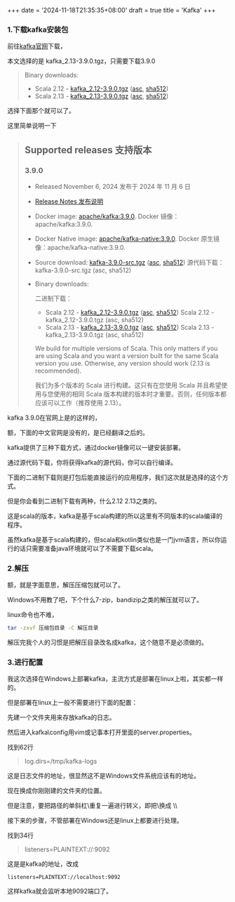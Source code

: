 +++
date = '2024-11-18T21:35:35+08:00'
draft = true
title = 'Kafka'
+++

### 1.下载kafka安装包

前往[kafka官网](https://kafka.apache.org/downloads)下载，

本文选择的是 kafka_2.13-3.9.0.tgz，只需要下载3.9.0

> Binary downloads:
>
> - Scala 2.12  - [kafka_2.12-3.9.0.tgz](https://downloads.apache.org/kafka/3.9.0/kafka_2.12-3.9.0.tgz) ([asc](https://downloads.apache.org/kafka/3.9.0/kafka_2.12-3.9.0.tgz.asc), [sha512](https://downloads.apache.org/kafka/3.9.0/kafka_2.12-3.9.0.tgz.sha512))
> - Scala 2.13  - [kafka_2.13-3.9.0.tgz](https://downloads.apache.org/kafka/3.9.0/kafka_2.13-3.9.0.tgz) ([asc](https://downloads.apache.org/kafka/3.9.0/kafka_2.13-3.9.0.tgz.asc), [sha512](https://downloads.apache.org/kafka/3.9.0/kafka_2.13-3.9.0.tgz.sha512))

选择下面那个就可以了。

这里简单说明一下

> ## Supported releases 支持版本
>
> 
>
> ### 3.9.0
>
> - Released November 6, 2024
>   发布于 2024 年 11 月 6 日
>
> - [Release Notes 发布说明](https://downloads.apache.org/kafka/3.9.0/RELEASE_NOTES.html)
>
> - Docker image: [apache/kafka:3.9.0](https://hub.docker.com/layers/apache/kafka/3.9.0/images/sha256-be37a49a4466f6620e2b67614dc2185e35d0e02e5cdc04ad5735ddd368a76b3e).
>   Docker 镜像：apache/kafka:3.9.0.
>
> - Docker Native image: [apache/kafka-native:3.9.0](https://hub.docker.com/layers/apache/kafka-native/3.9.0/images/sha256-ecf23c833391b00803876332b8642e261e675237e133cba8bc6a59ab8292a4a6).
>   Docker 原生镜像：apache/kafka-native:3.9.0.
>
> - Source download: [kafka-3.9.0-src.tgz](https://downloads.apache.org/kafka/3.9.0/kafka-3.9.0-src.tgz) ([asc](https://downloads.apache.org/kafka/3.9.0/kafka-3.9.0-src.tgz.asc), [sha512](https://downloads.apache.org/kafka/3.9.0/kafka-3.9.0-src.tgz.sha512))
>   源代码下载：kafka-3.9.0-src.tgz (asc, sha512)
>
> - Binary downloads:
>
>    二进制下载：
>
>   - Scala 2.12  - [kafka_2.12-3.9.0.tgz](https://downloads.apache.org/kafka/3.9.0/kafka_2.12-3.9.0.tgz) ([asc](https://downloads.apache.org/kafka/3.9.0/kafka_2.12-3.9.0.tgz.asc), [sha512](https://downloads.apache.org/kafka/3.9.0/kafka_2.12-3.9.0.tgz.sha512))
>     Scala 2.12 - kafka_2.12-3.9.0.tgz (asc, sha512)
>   - Scala 2.13  - [kafka_2.13-3.9.0.tgz](https://downloads.apache.org/kafka/3.9.0/kafka_2.13-3.9.0.tgz) ([asc](https://downloads.apache.org/kafka/3.9.0/kafka_2.13-3.9.0.tgz.asc), [sha512](https://downloads.apache.org/kafka/3.9.0/kafka_2.13-3.9.0.tgz.sha512))
>     Scala 2.13 - kafka_2.13-3.9.0.tgz (asc, sha512)
>
>   We build for multiple versions of Scala. This only matters if you are using Scala and you want a version built for the same Scala version you use. Otherwise, any version should work (2.13 is recommended).
>
>   我们为多个版本的 Scala 进行构建。这只有在您使用 Scala 并且希望使用与您使用的相同 Scala 版本构建的版本时才重要。否则，任何版本都应该可以工作（推荐使用 2.13）。

kafka 3.9.0在官网上是的这样的，

额，下面的中文官网是没有的，是已经翻译之后的。

kafka提供了三种下载方式，通过docker镜像可以一键安装部署。

通过源代码下载，你将获得kafka的源代码，你可以自行编译。

下面的二进制下载则是打包后能直接运行的应用程序，我们这次就是选择的这个方式。

但是你会看到二进制下载有两种，什么2.12 2.13之类的。

这是scala的版本，kafka是基于scala构建的所以这里有不同版本的scala编译的程序。

虽然kafka是基于scala构建的，但scala和kotlin类似也是一门jvm语言，所以你运行的话只需要准备java环境就可以了不需要下载scala。

### 2.解压

额，就是字面意思，解压压缩包就可以了。

Windows不用教了吧，下个什么7-zip，bandizip之类的解压就可以了。

linux命令也不难，

```bash
tar -zxvf 压缩包目录 -C 解压目录
```

解压完我个人的习惯是把解压目录改名成kafka，这个随意不是必须做的。

### 3.进行配置

我这次选择在Windows上部署kafka，主流方式是部署在linux上啦，其实都一样的。

但是部署在linux上一般不需要进行下面的配置：

先建一个文件夹用来存放kafka的日志。

然后进入kafka\config用vim或记事本打开里面的server.properties。

找到62行

> log.dirs=/tmp/kafka-logs

这是日志文件的地址，很显然这不是Windows文件系统应该有的地址。

现在换成你刚刚建的文件夹的位置。

但是注意，要把路径的单斜杠\重复一遍进行转义，即把\换成 \\\

接下来的步骤，不管部署在Windows还是linux上都要进行处理。

找到34行

>  listeners=PLAINTEXT://:9092

这是是kafka的地址，改成

```properties
listeners=PLAINTEXT://localhost:9092
```

这样kafka就会监听本地9092端口了。

